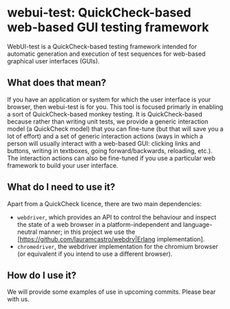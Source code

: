 # webui-test: QuickCheck-based web-based GUI testing framework

WebUI-test is a QuickCheck-based testing framework intended for
automatic generation and execution of test sequences for
web-based graphical user interfaces (GUIs).

## What does that mean?

If you have an application or system for which the user interface
is your browser, then webui-test is for you. This tool
is focused primarly in enabling a sort of QuickCheck-based
monkey testing. It is QuickCheck-based because rather than writing
unit tests, we provide a generic interaction model (a QuickCheck model)
that you can fine-tune (but that will save you a lot of effort)
and a set of generic interaction actions (ways in which a person will
usually interact with a web-based GUI: clicking links and buttons,
writing in textboxes, going forward/backwards, reloading, etc.).
The interaction actions can also be fine-tuned if you use a
particular web framework to build your user interface.

## What do I need to use it?

Apart from a QuickCheck licence, there are two main dependencies:

* `webdriver`, which provides an API to control the behaviour and inspect the
  state of a web browser in a platform-independent and language-neutral manner;
  in this project we use the [https://github.com/lauramcastro/webdrv|Erlang implementation].
* `chromedriver`, the webdriver implementation for the chromium browser (or
  equivalent if you intend to use a different browser).
  
## How do I use it?
  
We will provide some examples of use in upcoming commits. Please bear
with us.
